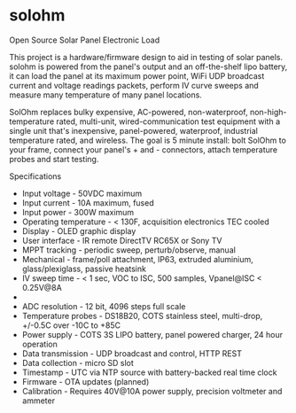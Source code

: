 solohm
======

Open Source Solar Panel Electronic Load

This project is a hardware/firmware design to aid in testing of solar panels. solohm is powered from the panel's output and an off-the-shelf lipo battery, it can load the panel at its maximum power point, WiFi UDP broadcast current and voltage readings packets, perform IV curve sweeps and measure many temperature of many panel locations. 

SolOhm replaces bulky expensive, AC-powered, non-waterproof, non-high-temperature rated, multi-unit, wired-communication test equipment with a single unit that's inexpensive, panel-powered, waterproof, industrial temperature rated, and wireless. The goal is 5 minute install: bolt SolOhm to your frame, connect your panel's + and - connectors, attach temperature probes and start testing.  

Specifications
<ul>
<li>Input voltage - 50VDC maximum</li>
<li>Input current - 10A maximum, fused</li>
<li>Input power - 300W maximum</li>
<li>Operating temperature - &lt; 130F, acquisition electronics TEC cooled</li>
<li>Display - OLED graphic display</li>
<li>User interface - IR remote DirectTV RC65X or Sony TV</li> 
<li>MPPT tracking - periodic sweep, perturb/observe, manual</li>
<li>Mechanical - frame/poll attachment, IP63, extruded aluminium, glass/plexiglass, passive heatsink</li>
<li>IV sweep time - &lt; 1 sec, VOC to ISC, 500 samples, Vpanel@ISC < 0.25V@8A<li>
<li>ADC resolution - 12 bit, 4096 steps full scale</li>
<li>Temperature probes - DS18B20, COTS stainless steel, multi-drop, +/-0.5C over -10C to +85C</li>
<li>Power supply - COTS 3S LIPO battery, panel powered charger, 24 hour operation</li>
<li>Data transmission - UDP broadcast and control, HTTP REST</li>
<li>Data collection - micro SD slot</li>
<li>Timestamp - UTC via NTP source with battery-backed real time clock</li>
<li>Firmware - OTA updates (planned)</li>
<li>Calibration - Requires 40V@10A power supply, precision voltmeter and ammeter</li>



</ul>
